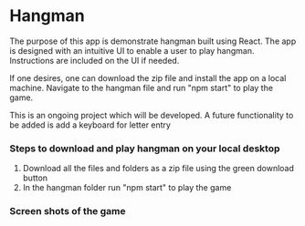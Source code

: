 <h1>Hangman</h1>
<p>The purpose of this app is demonstrate hangman built using React.  The app is designed with an intuitive UI to enable a user to play hangman.  Instructions are included on the UI if needed.</p>
<p>If one desires, one can download the zip file and install the app on a local machine.  Navigate to the hangman file and run "npm start" to play the game.</p>
<p>This is an ongoing project which will be developed. A future functionality to be added is add a keyboard for letter entry</p>
<h3>Steps to download and play hangman on your local desktop</h3>
<ol>
<li>Download all the files and folders as a zip file using the green download button</li>
<li>In the hangman folder run "npm start" to play the game</li>
</ol>
<h3>Screen shots of the game</h1>

